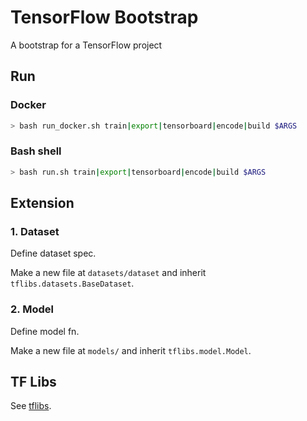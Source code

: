 # TensorFlow Bootstrap

A bootstrap for a TensorFlow project

## Run

### Docker

```bash
> bash run_docker.sh train|export|tensorboard|encode|build $ARGS 
```

### Bash shell

```bash
> bash run.sh train|export|tensorboard|encode|build $ARGS
```
## Extension

### 1. Dataset

Define dataset spec.

Make a new file at `datasets/dataset` and inherit `tflibs.datasets.BaseDataset`.

### 2. Model

Define model fn.

Make a new file at `models/` and inherit `tflibs.model.Model`.

## TF Libs
See [tflibs](https://github.com/shygiants/tflibs).